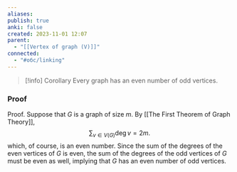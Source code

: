 ```yaml
---
aliases: 
publish: true
anki: false
created: 2023-11-01 12:07
parent:
  - "[[Vertex of graph (V)]]"
connected:
  - "#обс/linking"
---
```

> [!info] Corollary
> Every graph has an even number of odd vertices.

### Proof
Proof. Suppose that $G$ is a graph of size $m {}$. By [[The First Theorem of Graph Theory]],
$$\sum_{v\in V(G)}\deg v=2m.$$
which, of course, is an even number. Since the sum of the degrees of the even vertices of ${} G$ is even, the sum of the degrees of the odd vertices of $G$ must be even as well, implying that $G$ has an even number of odd vertices.

 













